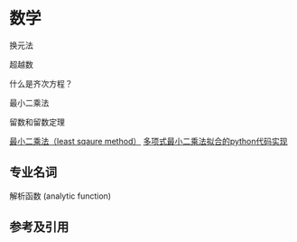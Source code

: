 # 数学

换元法

超越数

什么是齐次方程？

最小二乘法

留数和留数定理

[最小二乘法（least sqaure method）](https://zhuanlan.zhihu.com/p/38128785)
[多项式最小二乘法拟合的python代码实现](https://zhuanlan.zhihu.com/p/262254688)

## 专业名词

解析函数 (analytic function)

## 参考及引用
